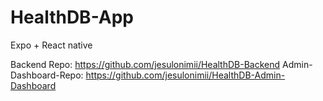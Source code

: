 # HealthDB-App

Expo + React native

Backend Repo: https://github.com/jesulonimii/HealthDB-Backend
Admin-Dashboard-Repo: https://github.com/jesulonimii/HealthDB-Admin-Dashboard
